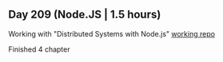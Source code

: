 ## Day 209 (Node.JS | 1.5 hours)

Working with "Distributed Systems with Node.js"
[working repo](https://github.com/alexvyber/distributed-node.git)

Finished 4 chapter

